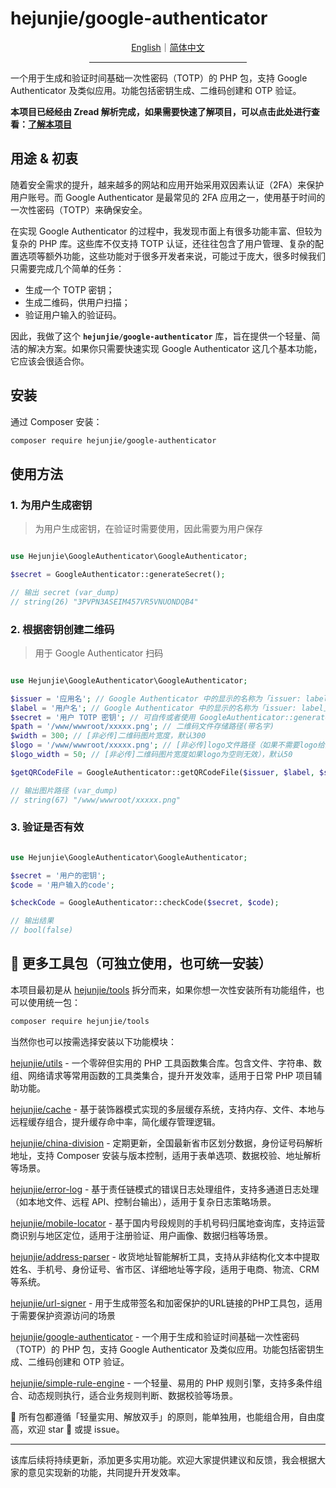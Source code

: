 # hejunjie/google-authenticator

<div align="center">
  <a href="./README.md">English</a>｜<a href="./README.zh-CN.md">简体中文</a>
  <hr width="50%"/>
</div>

一个用于生成和验证时间基础一次性密码（TOTP）的 PHP 包，支持 Google Authenticator 及类似应用。功能包括密钥生成、二维码创建和 OTP 验证。

**本项目已经经由 Zread 解析完成，如果需要快速了解项目，可以点击此处进行查看：[了解本项目](https://zread.ai/zxc7563598/php-google-authenticator)**

## 用途 & 初衷

随着安全需求的提升，越来越多的网站和应用开始采用双因素认证（2FA）来保护用户账号。而 Google Authenticator 是最常见的 2FA 应用之一，使用基于时间的一次性密码（TOTP）来确保安全。

在实现 Google Authenticator 的过程中，我发现市面上有很多功能丰富、但较为复杂的 PHP 库。这些库不仅支持 TOTP 认证，还往往包含了用户管理、复杂的配置选项等额外功能，这些功能对于很多开发者来说，可能过于庞大，很多时候我们只需要完成几个简单的任务：

- 生成一个 TOTP 密钥；
- 生成二维码，供用户扫描；
- 验证用户输入的验证码。

因此，我做了这个 **`hejunjie/google-authenticator`** 库，旨在提供一个轻量、简洁的解决方案。如果你只需要快速实现 Google Authenticator 这几个基本功能，它应该会很适合你。

## 安装

通过 Composer 安装：

```bash
composer require hejunjie/google-authenticator
```

## 使用方法

### 1. 为用户生成密钥

> 为用户生成密钥，在验证时需要使用，因此需要为用户保存

```php

use Hejunjie\GoogleAuthenticator\GoogleAuthenticator;

$secret = GoogleAuthenticator::generateSecret();

// 输出 secret (var_dump)
// string(26) "3PVPN3ASEIM457VR5VNUONDQB4"
```

### 2. 根据密钥创建二维码
> 用于 Google Authenticator 扫码
```php

use Hejunjie\GoogleAuthenticator\GoogleAuthenticator;

$issuer = '应用名'; // Google Authenticator 中的显示的名称为「issuer: label」
$label = '用户名'; // Google Authenticator 中的显示的名称为「issuer: label」
$secret = '用户 TOTP 密钥'; // 可自传或者使用 GoogleAuthenticator::generateSecret() 生成的密钥
$path = '/www/wwwroot/xxxxx.png'; // 二维码文件存储路径(带名字)
$width = 300; // [非必传]二维码图片宽度，默认300
$logo = '/www/wwwroot/xxxxx.png'; // [非必传]logo文件路径（如果不需要logo给空字符串即可），默认空字符串
$logo_width = 50; // [非必传]二维码图片宽度如果logo为空则无效），默认50

$getQRCodeFile = GoogleAuthenticator::getQRCodeFile($issuer, $label, $secret, $path, $width, $logo, $logo_width);

// 输出图片路径 (var_dump)
// string(67) "/www/wwwroot/xxxxx.png"
```

### 3. 验证是否有效
```php

use Hejunjie\GoogleAuthenticator\GoogleAuthenticator;

$secret = '用户的密钥';
$code = '用户输入的code';

$checkCode = GoogleAuthenticator::checkCode($secret, $code);

// 输出结果
// bool(false)
```

## 🔧 更多工具包（可独立使用，也可统一安装）

本项目最初是从 [hejunjie/tools](https://github.com/zxc7563598/php-tools) 拆分而来，如果你想一次性安装所有功能组件，也可以使用统一包：

```bash
composer require hejunjie/tools
```

当然你也可以按需选择安装以下功能模块：

[hejunjie/utils](https://github.com/zxc7563598/php-utils) - 一个零碎但实用的 PHP 工具函数集合库。包含文件、字符串、数组、网络请求等常用函数的工具类集合，提升开发效率，适用于日常 PHP 项目辅助功能。

[hejunjie/cache](https://github.com/zxc7563598/php-cache) - 基于装饰器模式实现的多层缓存系统，支持内存、文件、本地与远程缓存组合，提升缓存命中率，简化缓存管理逻辑。

[hejunjie/china-division](https://github.com/zxc7563598/php-china-division) - 定期更新，全国最新省市区划分数据，身份证号码解析地址，支持 Composer 安装与版本控制，适用于表单选项、数据校验、地址解析等场景。

[hejunjie/error-log](https://github.com/zxc7563598/php-error-log) - 基于责任链模式的错误日志处理组件，支持多通道日志处理（如本地文件、远程 API、控制台输出），适用于复杂日志策略场景。

[hejunjie/mobile-locator](https://github.com/zxc7563598/php-mobile-locator) - 基于国内号段规则的手机号码归属地查询库，支持运营商识别与地区定位，适用于注册验证、用户画像、数据归档等场景。

[hejunjie/address-parser](https://github.com/zxc7563598/php-address-parser) - 收货地址智能解析工具，支持从非结构化文本中提取姓名、手机号、身份证号、省市区、详细地址等字段，适用于电商、物流、CRM 等系统。

[hejunjie/url-signer](https://github.com/zxc7563598/php-url-signer) - 用于生成带签名和加密保护的URL链接的PHP工具包，适用于需要保护资源访问的场景

[hejunjie/google-authenticator](https://github.com/zxc7563598/php-google-authenticator) - 一个用于生成和验证时间基础一次性密码（TOTP）的 PHP 包，支持 Google Authenticator 及类似应用。功能包括密钥生成、二维码创建和 OTP 验证。

[hejunjie/simple-rule-engine](https://github.com/zxc7563598/php-simple-rule-engine) - 一个轻量、易用的 PHP 规则引擎，支持多条件组合、动态规则执行，适合业务规则判断、数据校验等场景。

👀 所有包都遵循「轻量实用、解放双手」的原则，能单独用，也能组合用，自由度高，欢迎 star 🌟 或提 issue。

---

该库后续将持续更新，添加更多实用功能。欢迎大家提供建议和反馈，我会根据大家的意见实现新的功能，共同提升开发效率。
